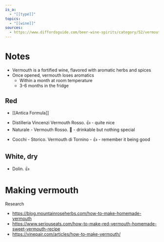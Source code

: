 ```yaml
---
is_a:
  - "[[type]]"
topics:
  - "[[wine]]"
sources:
  - https://www.diffordsguide.com/beer-wine-spirits/category/52/vermouth
---
```

# Notes
- Vermouth is a fortified wine, flavored with aromatic herbs and spices
- Once opened, vermouth loses aromatics
	- Within a month at room temperature
	- 3-6 months in the fridge

## Red
- [[Antica Formula]]
* Distilleria Vincenzi Vermouth Rosso. 👍 - quite nice
* Naturale - Vermouth Rosso. 🤞 - drinkable but nothing special
- Cocchi - Storico. Vermouth di Tornino - 👍 - remember it being good
## White, dry
- Dolin. 👍

# Making vermouth
Research
- https://blog.mountainroseherbs.com/how-to-make-homemade-vermouth
- https://www.seriouseats.com/how-to-make-red-vermouth-homemade-sweet-vermouth-recipe
- https://vinepair.com/articles/how-to-make-vermouth/

